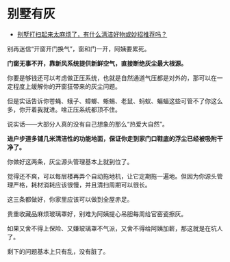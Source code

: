 # 别墅有灰

- [别墅打扫起来太麻烦了，有什么清洁好物或妙招推荐吗？](https://www.zhihu.com/question/462865215/answer/1940058852)


别再迷信“开窗开门换气”，窗和门一开，阿姨要累死。

**门窗无事不开，靠新风系统提供新鲜空气，直接断绝灰尘最大根源。**

你要是够钱还可以考虑做正压系统，也就是自然通道气压都是对外的，那可以在一定程度上缓解你的开窗狂带来的灰尘问题。

但是实话告诉你苍蝇、蛾子、蟑螂、蜥蜴、老鼠、蚂蚁、蝙蝠这些可管不了你这么多，你开着我就进。啥正压系统都顶不住。

说实话——大部分人真的没有自己想象的那么“热爱大自然”。

**进户步道多铺几米清洁性的功能地面，保证你走到家门口鞋底的浮尘已经被吸附干净了。**

你做好这两条，灰尘源头管理基本上就到位了。

觉得还不爽，可以每层楼再弄个自动拖地机，让它定期拖一遍地。但因为你源头管理严格，耗材消耗应该很慢，并且清扫周期可以很长。

这三条都做好，你家里应该可以做到全屋赤足。

贵重收藏品麻烦玻璃罩好，别难为阿姨提心吊胆每周给官窑瓷擦灰。

如果又舍不得上保险、又嫌玻璃罩不气派，又舍不得给阿姨加薪，那这就是在坑人了。

  

剩下的问题基本上只有乱，没有脏了。

